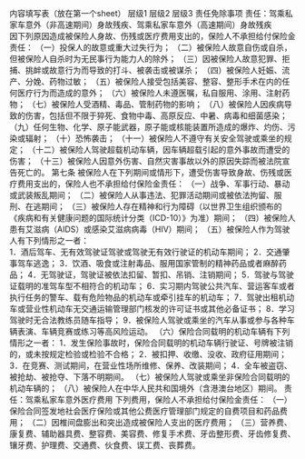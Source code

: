 内容填写表（放在第一个sheet）
	层级1	层级2	层级3
	责任免除事项
		责任：驾乘私家车意外（非高速期间）身故残疾、驾乘私家车意外（高速期间）身故残疾	 
			因下列原因造成被保险人身故、伤残或医疗费用支出的，保险人不承担给付保险金责任：
			（一）投保人的故意或重大过失行为；
			（二）被保险人故意自伤或自杀，但被保险人自杀时为无民事行为能力人的除外；
			（三）因被保险人故意犯罪、拒捕、挑衅或故意行为而导致的打斗、被袭击或被谋杀；
			（四）被保险人妊娠、流产、分娩、药物过敏；
			（五）被保险人接受包括美容、整容、整形手术在内的任何医疗行为而造成的意外；
			（六）被保险人未遵医嘱，私自服用、涂用、注射药物；
			（七）被保险人受酒精、毒品、管制药物的影响；
			（八）被保险人因疾病导致的伤害，包括但不限于猝死、食物中毒、高原反应、中暑、病毒和细菌感染；
			（九）任何生物、化学、原子能武器，原子能或核能装置所造成的爆炸、灼伤、污染或辐射；
			（十）恐怖袭击；
			（十一）被保险人不遵守有关安全驾驶或乘坐的规定；
			（十二）被保险人驾驶超载机动车辆，因车辆超载引起的意外事故而遭受的伤害；
			（十三）被保险人因意外伤害、自然灾害事故以外的原因失踪而被法院宣告死亡的。
			第七条 被保险人在下列期间或情形下，遭受伤害导致身故、伤残或医疗费用支出的，保险人也不承担给付保险金责任：
			（一）战争、军事行动、暴动或武装叛乱期间；
			（二）被保险人从事违法、犯罪活动期间或被依法拘留、服刑、在逃期间；
			（三）被保险人存在精神和行为障碍（以世界卫生组织颁布的《疾病和有关健康问题的国际统计分类（ICD-10）》为准）期间；
			（四）被保险人患有艾滋病（AIDS）或感染艾滋病病毒（HIV）期间；
			（五）被保险人作为驾驶人有下列情形之一者：  
			1．酒后驾车、无有效驾驶证驾驶或驾驶无有效行驶证的机动车期间；
			2．交通肇事驾车逃逸；
			3．饮酒、吸食或注射毒品、服用国家管制的精神药品或者麻醉药品；
			4．无驾驶证，驾驶证被依法扣留、暂扣、吊销、注销期间；
			5．驾驶与驾驶证载明的准驾车型不相符合的机动车；
			6．实习期内驾驶公共汽车、营运客车或者执行任务的警车、载有危险物品的机动车或牵引挂车的机动车；
			7．驾驶出租机动车或营业性机动车无交通运输管理部门核发的许可证书或其他必备证书；
			8．学习驾驶时无合法教练员随车指导；
			9．被保险人驾驶或乘坐的汽车从事或参与各种车辆表演、车辆竞赛或练习等高风险运动。
			（六）保险合同载明的机动车辆有下列情形之一者：
			1．发生保险事故时，保险合同载明的机动车辆行驶证、号牌被注销的，或未按规定检验或检验不合格；
			2．被扣押、收缴、没收、政府征用期间；
			3．在竞赛、测试期间，在营业性场所维修、保养、改装期间；
			4．全车被盗窃、被抢劫、被抢夺、下落不明期间。
			（七）被保险人驾驶或乘坐非保险合同载明的机动车辆的；
			（八）被保险人在中华人民共和国境外（含港澳台地区）期间。
		责任：驾乘私家车意外医疗费用
			下列费用，保险人不承担给付保险金责任：
			（一）保险合同签发地社会医疗保险或其他公费医疗管理部门规定的自费项目和药品费用；
			（二）因椎间盘膨出和突出造成被保险人支出的医疗费用；
			（三）营养费、康复费、辅助器具费、整容费、美容费、修复手术费、牙齿整形费、牙齿修复费、镶牙费、护理费、交通费、伙食费、误工费、丧葬费。


